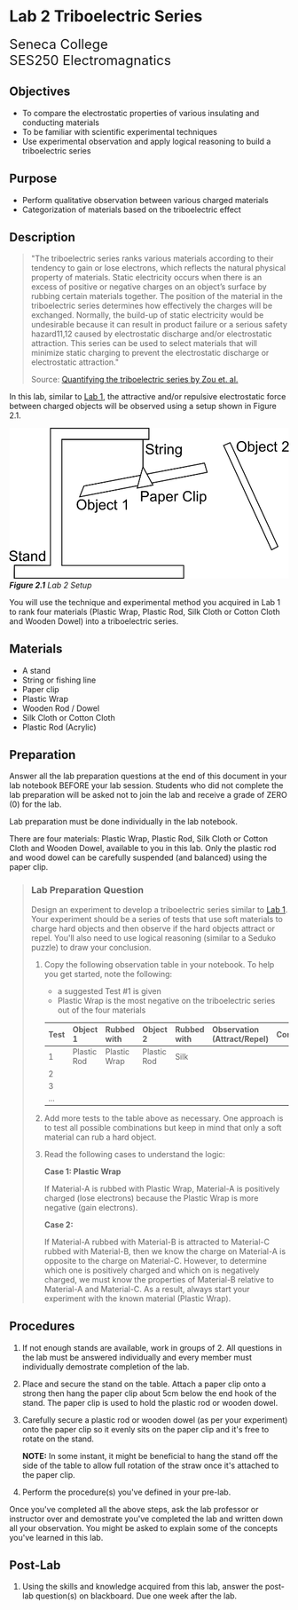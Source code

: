 # Lab 2 Triboelectric Series

<font size="5">
Seneca College</br>
SES250 Electromagnatics
</font>

## Objectives
- To compare the electrostatic properties of various insulating and conducting materials
- To be familiar with scientific experimental techniques
- Use experimental observation and apply logical reasoning to build a triboelectric series

## Purpose
- Perform qualitative observation between various charged materials
- Categorization of materials based on the triboelectric effect

## Description

>"The triboelectric series ranks various materials according to their tendency to gain or lose electrons, which reflects the natural physical property of materials. Static electricity occurs when there is an excess of positive or negative charges on an object’s surface by rubbing certain materials together. The position of the material in the triboelectric series determines how effectively the charges will be exchanged. Normally, the build-up of static electricity would be undesirable because it can result in product failure or a serious safety hazard11,12 caused by electrostatic discharge and/or electrostatic attraction. This series can be used to select materials that will minimize static charging to prevent the electrostatic discharge or electrostatic attraction."
>
>Source: [Quantifying the triboelectric series by Zou et. al.](https://www.nature.com/articles/s41467-019-09461-x)

In this lab, similar to [Lab 1](lab1.md), the attractive and/or repulsive electrostatic force between charged objects will be observed using a setup shown in Figure 2.1.

![Figure 2.1 Lab 1 Setup](lab1-setup.png)
***Figure 2.1** Lab 2 Setup*

You will use the technique and experimental method you acquired in Lab 1 to rank four materials (Plastic Wrap, Plastic Rod, Silk Cloth or Cotton Cloth and Wooden Dowel) into a triboelectric series.

## Materials
- A stand
- String or fishing line
- Paper clip
- Plastic Wrap
- Wooden Rod / Dowel
- Silk Cloth or Cotton Cloth
- Plastic Rod (Acrylic)

## Preparation

Answer all the lab preparation questions at the end of this document in your lab notebook BEFORE your lab session. Students who did not complete the lab preparation will be asked not to join the lab and receive a grade of ZERO (0) for the lab.

Lab preparation must be done individually in the lab notebook.

There are four materials: Plastic Wrap, Plastic Rod, Silk Cloth or Cotton Cloth and Wooden Dowel, available to you in this lab. Only the plastic rod and wood dowel can be carefully suspended (and balanced) using the paper clip.

> ### Lab Preparation Question
>
> Design an experiment to develop a triboelectric series similar to [Lab 1](lab1.md). Your experiment should be a series of tests that use soft materials to charge hard objects and then observe if the hard objects attract or repel. You'll also need to use logical reasoning (similar to a Seduko puzzle) to draw your conclusion.
>
> 1. Copy the following observation table in your notebook. To help you get started, note the following:
>     - a suggested Test #1 is given
>     - Plastic Wrap is the most negative on the triboelectric series out of the four materials
>
>     |Test|Object 1|Rubbed with|Object 2|Rubbed with|Observation (Attract/Repel)|Conclusion|
>     |---|---|---|---|---|---|---|
>     |1|Plastic Rod|Plastic Wrap|Plastic Rod|Silk|||
>     |2|||||||
>     |3|||||||
>     |...|||||||
>
> 1. Add more tests to the table above as necessary. One approach is to test all possible combinations but keep in mind that only a soft material can rub a hard object.
> 1. Read the following cases to understand the logic:
> 
>     **Case 1: Plastic Wrap**
>
>     If Material-A is rubbed with Plastic Wrap, Material-A is positively charged (lose electrons) because the Plastic Wrap is more negative (gain electrons).
>
>     **Case 2:**
>
>     If Material-A rubbed with Material-B is attracted to Material-C rubbed with Material-B, then we know the charge on Material-A is opposite to the charge on Material-C. However, to determine which one is positively charged and which on is negatively charged, we must know the properties of Material-B relative to Material-A and Material-C. As a result, always start your experiment with the known material (Plastic Wrap).

## Procedures

1. If not enough stands are available, work in groups of 2. All questions in the lab must be answered individually and every member must individually demostrate completion of the lab.
1. Place and secure the stand on the table. Attach a paper clip onto a strong then hang the paper clip about 5cm below the end hook of the stand. The paper clip is used to hold the plastic rod or wooden dowel.
1. Carefully secure a plastic rod or wooden dowel (as per your experiment) onto the paper clip so it evenly sits on the paper clip and it's free to rotate on the stand.
    
    **NOTE:** In some instant, it might be beneficial to hang the stand off the side of the table to allow full rotation of the straw once it's attached to the paper clip.

1. Perform the procedure(s) you've defined in your pre-lab.

Once you've completed all the above steps, ask the lab professor or instructor over and demostrate you've completed the lab and written down all your observation. You might be asked to explain some of the concepts you've learned in this lab.

## Post-Lab

1. Using the skills and knowledge acquired from this lab, answer the post-lab question(s) on blackboard. Due one week after the lab.